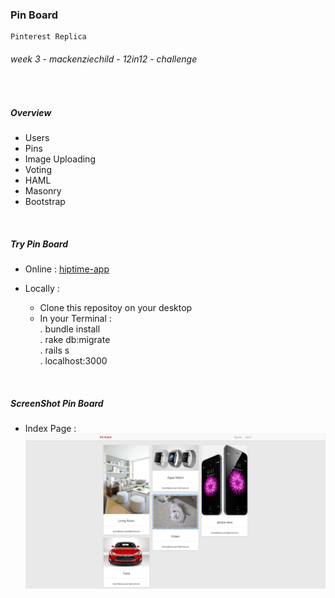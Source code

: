 ### Pin Board

~~~
Pinterest Replica
~~~
###### _week 3 - mackenziechild - 12in12 - challenge_

<br/>
  

##### Overview
- Users
- Pins
- Image Uploading
- Voting
- HAML
- Masonry
- Bootstrap

<br/>

##### Try Pin Board

* Online  :  [hiptime-app](https://pin-board.herokuapp.com)    

* Locally :
    - Clone this repositoy on your desktop
    - In your Terminal :   
                        . bundle install  
                        . rake db:migrate  
                        . rails s  
                        . localhost:3000  

<br/>

##### ScreenShot Pin Board

* Index Page  :  
![index_page](https://github.com/oussou-dev/pin-board_rails/blob/master/screenshot-1.png)
